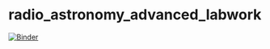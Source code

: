 # radio_astronomy_advanced_labwork
[![Binder](https://mybinder.org/badge_logo.svg)](https://mybinder.org/v2/gh/FiddlerOnTheNet/radio_astronomy/master)
